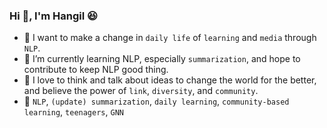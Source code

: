 ### Hi 👋, I'm Hangil :laughing:
- :checkered_flag: I want to make a change in `daily life` of `learning` and `media` through `NLP`.
- :runner: I’m currently learning NLP, especially `summarization`, and hope to contribute to keep NLP good thing.
- :couple: I love to think and talk about ideas to change the world for the better, and believe the power of `link`, `diversity`, and `community`.
- :pushpin: `NLP`, `(update) summarization`, `daily learning`, `community-based learning`, `teenagers`, `GNN`

<!--
![Uoneway's github stats](https://github-readme-stats.vercel.app/api?username=uoneway&hide_title=True&count_private=True&line_height=20&show_icons=true)
-->
